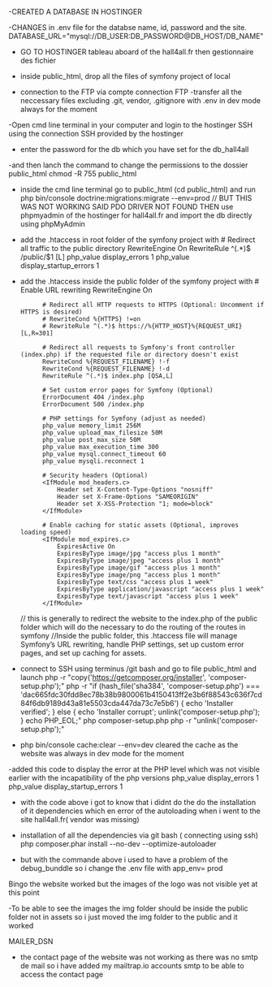 -CREATED A DATABASE IN HOSTINGER

-CHANGES in .env file for the databse name, id, password and the site.
DATABASE_URL="mysql://DB_USER:DB_PASSWORD@DB_HOST/DB_NAME"

- GO TO HOSTINGER tableau aboard of the hall4all.fr then gestionnaire des fichier

- inside public_html, drop all the files of symfony project of local
- connection to the FTP via compte connection FTP
  -transfer all the neccessary files excluding .git, vendor, .gitignore with .env in dev mode always for the moment

-Open cmd line terminal in your computer and login to the hostinger SSH using the connection SSH provided by the hostinger

- enter the password for the db which you have set for the db_hall4all

-and then lanch the command to change the permissions to the dossier public_html
chmod -R 755 public_html

- inside the cmd line terminal
  go to public_html (cd public_html)
  and run
  php bin/console doctrine:migrations:migrate --env=prod
  // BUT THIS WAS NOT WORKING SAID PDO DRIVER NOT FOUND
  THEN use phpmyadmin of the hostinger for hall4all.fr and import the db directly using phpMyAdmin

- add the .htaccess in root folder of the symfony project with # Redirect all traffic to the public directory
  RewriteEngine On
  RewriteRule ^(.\*)$ /public/$1 [L]
  php_value display_errors 1
  php_value display_startup_errors 1

- add the .htaccess inside the public folder of the symfony project with # Enable URL rewriting
  RewriteEngine On

            # Redirect all HTTP requests to HTTPS (Optional: Uncomment if HTTPS is desired)
            # RewriteCond %{HTTPS} !=on
            # RewriteRule ^(.*)$ https://%{HTTP_HOST}%{REQUEST_URI} [L,R=301]

            # Redirect all requests to Symfony's front controller (index.php) if the requested file or directory doesn't exist
            RewriteCond %{REQUEST_FILENAME} !-f
            RewriteCond %{REQUEST_FILENAME} !-d
            RewriteRule ^(.*)$ index.php [QSA,L]

            # Set custom error pages for Symfony (Optional)
            ErrorDocument 404 /index.php
            ErrorDocument 500 /index.php

            # PHP settings for Symfony (adjust as needed)
            php_value memory_limit 256M
            php_value upload_max_filesize 50M
            php_value post_max_size 50M
            php_value max_execution_time 300
            php_value mysql.connect_timeout 60
            php_value mysqli.reconnect 1

            # Security headers (Optional)
            <IfModule mod_headers.c>
                Header set X-Content-Type-Options "nosniff"
                Header set X-Frame-Options "SAMEORIGIN"
                Header set X-XSS-Protection "1; mode=block"
            </IfModule>

            # Enable caching for static assets (Optional, improves loading speed)
            <IfModule mod_expires.c>
                ExpiresActive On
                ExpiresByType image/jpg "access plus 1 month"
                ExpiresByType image/jpeg "access plus 1 month"
                ExpiresByType image/gif "access plus 1 month"
                ExpiresByType image/png "access plus 1 month"
                ExpiresByType text/css "access plus 1 week"
                ExpiresByType application/javascript "access plus 1 week"
                ExpiresByType text/javascript "access plus 1 week"
            </IfModule>

  // this is generally to redirect the website to the index.php of the public folder which will do the necessary to do the routing of the routes in symfony
  //Inside the public folder, this .htaccess file will manage Symfony’s URL rewriting, handle PHP settings, set up custom error pages, and set up caching for assets.

- connect to SSH using terminus /git bash
  and go to file public_html and launch
  php -r "copy('https://getcomposer.org/installer', 'composer-setup.php');"
  php -r "if (hash_file('sha384', 'composer-setup.php') === 'dac665fdc30fdd8ec78b38b9800061b4150413ff2e3b6f88543c636f7cd84f6db9189d43a81e5503cda447da73c7e5b6') { echo 'Installer verified'; } else { echo 'Installer corrupt'; unlink('composer-setup.php'); } echo PHP_EOL;"
  php composer-setup.php
  php -r "unlink('composer-setup.php');"

- php bin/console cache:clear --env=dev
  cleared the cache as the website was always in dev mode for the moment

-added this code to display the error at the PHP level which was not visible earlier with the incapatibility of the php versions
php_value display_errors 1
php_value display_startup_errors 1

- with the code above i got to know that i didnt do the do the installation of it dependencies which en error of the autoloading when i went to the site hall4all.fr( vendor was missing)

- installation of all the dependencies via git bash ( connecting using ssh)
  php composer.phar install --no-dev --optimize-autoloader

- but with the commande above i used to have a problem of the debug_bunddle so i change the .env file with app_env= prod

Bingo the website worked but the images of the logo was not visible yet at this point

-To be able to see the images the img folder should be inside the public folder not in assets so i just moved the img folder to the public and it worked

MAILER_DSN

- the contact page of the website was not working as there was no smtp de mail
  so i have added my mailtrap.io accounts smtp to be able to access the contact page
